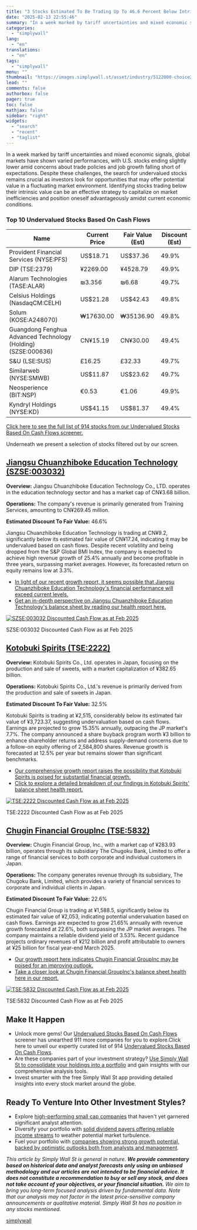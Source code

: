 ```yaml
---
title: "3 Stocks Estimated To Be Trading Up To 46.6 Percent Below Intrinsic Value"
date: "2025-02-13 22:55:46"
summary: "In a week marked by tariff uncertainties and mixed economic signals, global markets have shown varied performances, with U.S. stocks ending slightly lower amid concerns about trade policies and job growth falling short of expectations. Despite these challenges, the search for undervalued stocks remains crucial as investors look for opportunities..."
categories:
  - "simplywall"
lang:
  - "en"
translations:
  - "en"
tags:
  - "simplywall"
menu: ""
thumbnail: "https://images.simplywall.st/asset/industry/5122000-choice2-main-header/1585186547117"
lead: ""
comments: false
authorbox: false
pager: true
toc: false
mathjax: false
sidebar: "right"
widgets:
  - "search"
  - "recent"
  - "taglist"
---
```


In a week marked by tariff uncertainties and mixed economic signals, global markets have shown varied performances, with U.S. stocks ending slightly lower amid concerns about trade policies and job growth falling short of expectations. Despite these challenges, the search for undervalued stocks remains crucial as investors look for opportunities that may offer potential value in a fluctuating market environment. Identifying stocks trading below their intrinsic value can be an effective strategy to capitalize on market inefficiencies and position oneself advantageously amidst current economic conditions.

### Top 10 Undervalued Stocks Based On Cash Flows

| **Name** | **Current Price** | **Fair Value (Est)** | **Discount (Est)** |
| --- | --- | --- | --- |
| Provident Financial Services (NYSE:PFS) | US$18.71 | US$37.36 | 49.9% |
| DIP (TSE:2379) | ¥2269.00 | ¥4528.79 | 49.9% |
| Alarum Technologies (TASE:ALAR) | ₪3.356 | ₪6.68 | 49.7% |
| Celsius Holdings (NasdaqCM:CELH) | US$21.28 | US$42.43 | 49.8% |
| Solum (KOSE:A248070) | ₩17630.00 | ₩35136.90 | 49.8% |
| Guangdong Fenghua Advanced Technology (Holding) (SZSE:000636) | CN¥15.19 | CN¥30.00 | 49.4% |
| S&U (LSE:SUS) | £16.25 | £32.33 | 49.7% |
| Similarweb (NYSE:SMWB) | US$11.87 | US$23.62 | 49.7% |
| Neosperience (BIT:NSP) | €0.53 | €1.06 | 49.9% |
| Kyndryl Holdings (NYSE:KD) | US$41.15 | US$81.37 | 49.4% |

[Click here to see the full list of 914 stocks from our Undervalued Stocks Based On Cash Flows screener.](https://simplywall.st/discover/investing-ideas/168/undervalued-stocks-based-on-cash-flows/global)

Underneath we present a selection of stocks filtered out by our screen.

[Jiangsu Chuanzhiboke Education Technology (SZSE:003032)](https://simplywall.st/stocks/cn/consumer-services/szse-003032/jiangsu-chuanzhiboke-education-technology-shares)
-------------------------------------------------------------------------------------------------------------------------------------------------------------------------

**Overview:** Jiangsu Chuanzhiboke Education Technology Co., LTD. operates in the education technology sector and has a market cap of CN¥3.68 billion.

**Operations:** The company's revenue is primarily generated from Training Services, amounting to CN¥269.45 million.

**Estimated Discount To Fair Value:** 46.6%

Jiangsu Chuanzhiboke Education Technology is trading at CN¥9.2, significantly below its estimated fair value of CN¥17.24, indicating it may be undervalued based on cash flows. Despite recent volatility and being dropped from the S&P Global BMI Index, the company is expected to achieve high revenue growth of 25.4% annually and become profitable in three years, surpassing market averages. However, its forecasted return on equity remains low at 3.3%.

* [In light of our recent growth report, it seems possible that Jiangsu Chuanzhiboke Education Technology's financial performance will exceed current levels.](https://simplywall.st/stocks/cn/consumer-services/szse-003032/jiangsu-chuanzhiboke-education-technology-shares/future)
* [Get an in-depth perspective on Jiangsu Chuanzhiboke Education Technology's balance sheet by reading our health report here.](https://simplywall.st/stocks/cn/consumer-services/szse-003032/jiangsu-chuanzhiboke-education-technology-shares/health)

[![SZSE:003032 Discounted Cash Flow as at Feb 2025](https://images.simplywall.st/company/6e07829d-234a-47f5-88ef-86e0a22f3161/chart/dcf?theme=light)](https://simplywall.st/stocks/cn/consumer-services/szse-003032/jiangsu-chuanzhiboke-education-technology-shares/valuation)

SZSE:003032 Discounted Cash Flow as at Feb 2025

[Kotobuki Spirits (TSE:2222)](https://simplywall.st/stocks/jp/food-beverage-tobacco/tse-2222/kotobuki-spirits-shares)
---------------------------------------------------------------------------------------------------------------------

**Overview:** Kotobuki Spirits Co., Ltd. operates in Japan, focusing on the production and sale of sweets, with a market capitalization of ¥382.65 billion.

**Operations:** Kotobuki Spirits Co., Ltd.'s revenue is primarily derived from the production and sale of sweets in Japan.

**Estimated Discount To Fair Value:** 32.5%

Kotobuki Spirits is trading at ¥2,515, considerably below its estimated fair value of ¥3,723.37, suggesting undervaluation based on cash flows. Earnings are projected to grow 15.35% annually, outpacing the JP market's 7.7%. The company announced a share buyback program worth ¥3 billion to enhance shareholder returns and address supply-demand concerns due to a follow-on equity offering of 2,584,800 shares. Revenue growth is forecasted at 12.5% per year but remains slower than significant benchmarks.

* [Our comprehensive growth report raises the possibility that Kotobuki Spirits is poised for substantial financial growth.](https://simplywall.st/stocks/jp/food-beverage-tobacco/tse-2222/kotobuki-spirits-shares/future)
* [Click to explore a detailed breakdown of our findings in Kotobuki Spirits' balance sheet health report.](https://simplywall.st/stocks/jp/food-beverage-tobacco/tse-2222/kotobuki-spirits-shares/health)

[![TSE:2222 Discounted Cash Flow as at Feb 2025](https://images.simplywall.st/company/5f5ee271-7509-457e-9f4a-f645fb9860c2/chart/dcf?theme=light)](https://simplywall.st/stocks/jp/food-beverage-tobacco/tse-2222/kotobuki-spirits-shares/valuation)

TSE:2222 Discounted Cash Flow as at Feb 2025

[Chugin Financial GroupInc (TSE:5832)](https://simplywall.st/stocks/jp/banks/tse-5832/chugin-financial-groupinc-shares)
-----------------------------------------------------------------------------------------------------------------------

**Overview:** Chugin Financial Group, Inc., with a market cap of ¥283.93 billion, operates through its subsidiary The Chugoku Bank, Limited to offer a range of financial services to both corporate and individual customers in Japan.

**Operations:** The company generates revenue through its subsidiary, The Chugoku Bank, Limited, which provides a variety of financial services to corporate and individual clients in Japan.

**Estimated Discount To Fair Value:** 22.6%

Chugin Financial Group is trading at ¥1,588.5, significantly below its estimated fair value of ¥2,053, indicating potential undervaluation based on cash flows. Earnings are expected to grow 21.65% annually with revenue growth forecasted at 22.6%, both surpassing the JP market averages. The company maintains a reliable dividend yield of 3.53%. Recent guidance projects ordinary revenues of ¥212 billion and profit attributable to owners at ¥25 billion for fiscal year-end March 2025.

* [Our growth report here indicates Chugin Financial GroupInc may be poised for an improving outlook.](https://simplywall.st/stocks/jp/banks/tse-5832/chugin-financial-groupinc-shares/future)
* [Take a closer look at Chugin Financial GroupInc's balance sheet health here in our report.](https://simplywall.st/stocks/jp/banks/tse-5832/chugin-financial-groupinc-shares/health)

[![TSE:5832 Discounted Cash Flow as at Feb 2025](https://images.simplywall.st/company/99c4c3b4-34dc-47a3-ba4e-66305e76d8ea/chart/dcf?theme=light)](https://simplywall.st/stocks/jp/banks/tse-5832/chugin-financial-groupinc-shares/valuation)

TSE:5832 Discounted Cash Flow as at Feb 2025

Make It Happen
--------------

* Unlock more gems! Our [Undervalued Stocks Based On Cash Flows](https://simplywall.st/discover/investing-ideas/168/undervalued-stocks-based-on-cash-flows/global) screener has unearthed 911 more companies for you to explore.Click here to unveil our expertly curated list of 914 [Undervalued Stocks Based On Cash Flows](https://simplywall.st/discover/investing-ideas/168/undervalued-stocks-based-on-cash-flows/global).
* Are these companies part of your investment strategy? [Use Simply Wall St to consolidate your holdings into a portfolio](https://simplywall.st/features/portfolio) and gain insights with our comprehensive analysis tools.
* Invest smarter with the free Simply Wall St app providing detailed insights into every stock market around the globe.

Ready To Venture Into Other Investment Styles?
----------------------------------------------

* Explore [high-performing small cap companies](https://simplywall.st/discover/investing-ideas/152/undiscovered-gems-with-strong-fundamentals/global) that haven't yet garnered significant analyst attention.
* Diversify your portfolio with [solid dividend payers offering reliable income streams](https://simplywall.st/discover/investing-ideas/146/dividend-powerhouses-3-yield/global) to weather potential market turbulence.
* Fuel your portfolio with [companies showing strong growth potential, backed by optimistic outlooks both from analysts and management](https://simplywall.st/discover/investing-ideas/10228/fast-growing-stocks-with-high-insider-ownership/global).

 *This article by Simply Wall St is general in nature. **We provide commentary based on historical data
and analyst forecasts only using an unbiased methodology and our articles are not intended to be financial advice.
It does not constitute a recommendation to buy or sell any stock, and does not take account of your objectives, or your
financial situation.** We aim to bring you long-term focused analysis driven by fundamental data.
Note that our analysis may not factor in the latest price-sensitive company announcements or qualitative material.
Simply Wall St has no position in any stocks mentioned.*

[simplywall](https://simplywall.st/stocks/jp/food-beverage-tobacco/tse-2222/kotobuki-spirits-shares/news/3-stocks-estimated-to-be-trading-up-to-466-percent-below-int)
